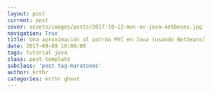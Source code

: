 ```yaml
--- 
layout: post 
current: post 
cover: assets/images/posts/2017-10-12-mvc-en-java-netbeans.jpg 
navigation: True 
title: Una aproximación al patrón MVC en Java (usando Netbeans)
date: 2017-09-09 10:00:00 
tags: tutorial java
class: post-template 
subclass: 'post tag-maratones' 
author: krthr 
categories: krthr ghost
---
```


